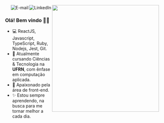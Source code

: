 
<img align="right" src="https://i.imgur.com/P2eHx9l.png" width="350"/>

<a href="https://www.linkedin.com/in/julioduartedev/">
<img align="right" alt="LinkedIn" src="https://img.shields.io/badge/-Linkedin-blue"/>
</a>

<a href="mailto:julioduarte.dev@gmail.com">
<img align="right" alt="E-mail" src="https://img.shields.io/badge/-Email-red"/>
</a>

<br/>

### Olá! Bem vindo 👋🚀

- 💻 ReactJS, Javascript, TypeScript, Ruby, Nodejs, Jest, Git.
- 📖 Atualmente cursando Ciências & Tecnologia na **UFRN**, com ênfase em computação aplicada.
- 💜  Apaixonado pela área de front-end.
- ✨ Estou sempre aprendendo, na busca para me tornar melhor a cada dia.


